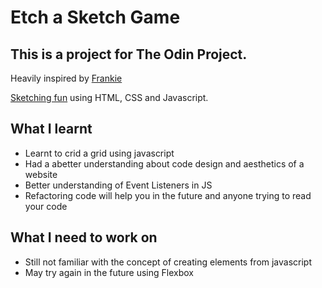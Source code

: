 # Etch a Sketch Game

## This is a project for The Odin Project.

Heavily inspired by [Frankie](https://frankie-njie.github.io/Etch-a-sketch/)

[Sketching fun](https://kynki7.github.io/etch-a-sketch/) using HTML, CSS and Javascript.

## What I learnt
- Learnt to crid a grid using javascript
- Had a abetter understanding about code design and aesthetics of a website
- Better understanding of Event Listeners in JS
- Refactoring code will help you in the future and anyone trying to read your code


## What I need to work on
- Still not familiar with the concept of creating elements from javascript
- May try again in the future using Flexbox